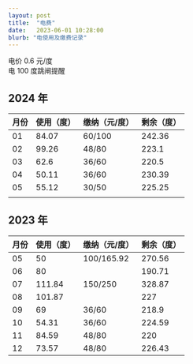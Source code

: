 ```yaml
---
layout: post
title:  "电费"
date:   2023-06-01 10:28:00
blurb: "电使用及缴费记录"
---
```


电价 0.6 元/度<br>
电 100 度跳闸提醒

## 2024 年

| 月份 | 使用（度） | 缴纳（元/度） | 剩余（度） |
|---|---|---|---|
| 01 | 84.07 | 60/100 | 242.36 |
| 02 | 99.26 | 48/80 | 223.1 |
| 03 | 62.6 | 36/60 | 220.5 |
| 04 | 50.11 | 36/60 | 230.39 |
| 05 | 55.12 | 30/50 | 225.25 |
|  |  |  |  |

## 2023 年

| 月份 | 使用（度） | 缴纳（元/度） | 剩余（度） |
|---|---|---|---|
| 05 | 50 | 100/165.92  | 270.56 |
| 06 | 80 |  |  190.71 |
| 07 | 111.84 | 150/250  | 328.87  |
| 08 | 101.87 |  | 227 |
| 09 | 69 | 36/60 | 218.9 |
| 10 | 54.31 | 36/60 | 224.59 |
| 11 | 84.59 | 48/80 | 220 |
| 12 | 73.57 | 48/80 | 226.43 |
